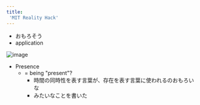 ```yaml
---
title:
 'MIT Reality Hack'
---
```


- おもろそう
- application

![image](https://gyazo.com/815a7f69699601616f7e8b11feb6d0bf/thumb/1000)
- Presence
    - = being "present"?
        - 時間の同時性を表す言葉が、存在を表す言葉に使われるのおもろいな
        - みたいなことを書いた
